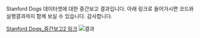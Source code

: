 Stanford Dogs 데이터셋에 대한 중간보고 결과입니다. 아래 링크로 들어가시면 코드와 실행결과까지 함께 보실 수 있습니다.
감사합니다.

[Stanford Dogs_중간보고2 링크](https://colab.research.google.com/drive/1VZa0zMaam7xlg50GA8antUnHBLwXn__j?usp=sharing)
![결과](https://github.com/elmellamo/ML_Image_Classification_Team4/assets/90952132/0e1ba95c-52e4-4a78-bd18-af0efd902d31)
